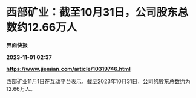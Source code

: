 # 西部矿业：截至10月31日，公司股东总数约12.66万人
**界面快报**

**2023-11-01 02:37**

**https://www.jiemian.com/article/10319746.html**

西部矿业11月1日在互动平台表示，截至2023年10月31日，公司的股东总数约为12.66万人。